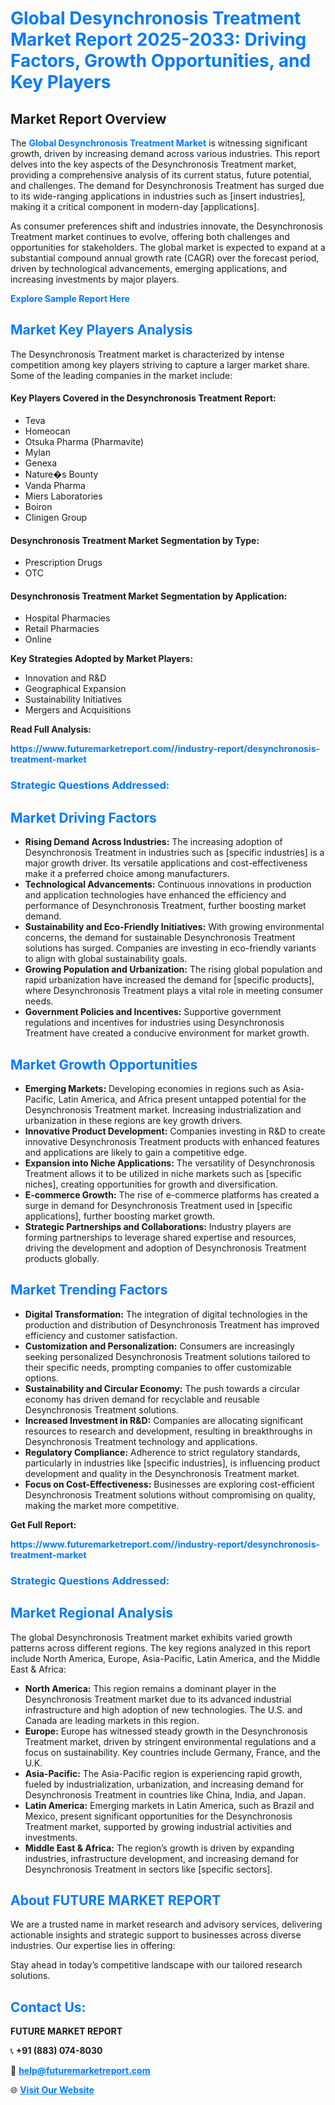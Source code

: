 <h1 style="color: #007BFF;">Global Desynchronosis Treatment Market Report 2025-2033: Driving Factors, Growth Opportunities, and Key Players</h1>

<section id="overview">
<h2>Market Report Overview</h2>
<p>The <a href="https://www.futuremarketreport.com//industry-report/desynchronosis-treatment-market" style="color: #007BFF; text-decoration: none;"><strong>Global Desynchronosis Treatment Market</strong></a> is witnessing significant growth, driven by increasing demand across various industries. This report delves into the key aspects of the Desynchronosis Treatment market, providing a comprehensive analysis of its current status, future potential, and challenges. The demand for Desynchronosis Treatment has surged due to its wide-ranging applications in industries such as [insert industries], making it a critical component in modern-day [applications].</p>
<p>As consumer preferences shift and industries innovate, the Desynchronosis Treatment market continues to evolve, offering both challenges and opportunities for stakeholders. The global market is expected to expand at a substantial compound annual growth rate (CAGR) over the forecast period, driven by technological advancements, emerging applications, and increasing investments by major players.</p>
</section>

<section id="overview">
<p><a href="https://www.futuremarketreport.com//request-sample/reportId=77658" style="color: #007BFF; text-decoration: none;"><strong>Explore Sample Report Here</strong></a></p>
</section>

<section id="key-players">
<h2 style="color: #007BFF;">Market Key Players Analysis</h2>
<p>The Desynchronosis Treatment market is characterized by intense competition among key players striving to capture a larger market share. Some of the leading companies in the market include:</p>
<h4>Key Players Covered in the Desynchronosis Treatment Report:</h4>
<ul><li>Teva</li><li>Homeocan</li><li>Otsuka Pharma (Pharmavite)</li><li>Mylan</li><li>Genexa</li><li>Nature�s Bounty</li><li>Vanda Pharma</li><li>Miers Laboratories</li><li>Boiron</li><li>Clinigen Group</li></ul>
<h4>Desynchronosis Treatment Market Segmentation by Type:</h4>
<ul><li>Prescription Drugs</li><li>OTC</li></ul>

<h4>Desynchronosis Treatment Market Segmentation by Application:</h4>
<ul><li>Hospital Pharmacies</li><li>Retail Pharmacies</li><li>Online</li></ul>
<p><strong>Key Strategies Adopted by Market Players:</strong></p>
<ul>
<li>Innovation and R&D</li>
<li>Geographical Expansion</li>
<li>Sustainability Initiatives</li>
<li>Mergers and Acquisitions</li>
</ul>
</section>

<section>
<p><strong>Read Full Analysis: </strong></p><a href="https://www.futuremarketreport.com//industry-report/desynchronosis-treatment-market" style="color: #007BFF; text-decoration: none;"><strong>https://www.futuremarketreport.com//industry-report/desynchronosis-treatment-market</strong></a>
<h3 style="color: #007BFF;">Strategic Questions Addressed:</h3>
</section>

<section id="driving-factors">
<h2 style="color: #007BFF;">Market Driving Factors</h2>
<ul>
<li><strong>Rising Demand Across Industries:</strong> The increasing adoption of Desynchronosis Treatment in industries such as [specific industries] is a major growth driver. Its versatile applications and cost-effectiveness make it a preferred choice among manufacturers.</li>
<li><strong>Technological Advancements:</strong> Continuous innovations in production and application technologies have enhanced the efficiency and performance of Desynchronosis Treatment, further boosting market demand.</li>
<li><strong>Sustainability and Eco-Friendly Initiatives:</strong> With growing environmental concerns, the demand for sustainable Desynchronosis Treatment solutions has surged. Companies are investing in eco-friendly variants to align with global sustainability goals.</li>
<li><strong>Growing Population and Urbanization:</strong> The rising global population and rapid urbanization have increased the demand for [specific products], where Desynchronosis Treatment plays a vital role in meeting consumer needs.</li>
<li><strong>Government Policies and Incentives:</strong> Supportive government regulations and incentives for industries using Desynchronosis Treatment have created a conducive environment for market growth.</li>
</ul>
</section>

<section id="growth-opportunities">
<h2 style="color: #007BFF;">Market Growth Opportunities</h2>
<ul>
<li><strong>Emerging Markets:</strong> Developing economies in regions such as Asia-Pacific, Latin America, and Africa present untapped potential for the Desynchronosis Treatment market. Increasing industrialization and urbanization in these regions are key growth drivers.</li>
<li><strong>Innovative Product Development:</strong> Companies investing in R&D to create innovative Desynchronosis Treatment products with enhanced features and applications are likely to gain a competitive edge.</li>
<li><strong>Expansion into Niche Applications:</strong> The versatility of Desynchronosis Treatment allows it to be utilized in niche markets such as [specific niches], creating opportunities for growth and diversification.</li>
<li><strong>E-commerce Growth:</strong> The rise of e-commerce platforms has created a surge in demand for Desynchronosis Treatment used in [specific applications], further boosting market growth.</li>
<li><strong>Strategic Partnerships and Collaborations:</strong> Industry players are forming partnerships to leverage shared expertise and resources, driving the development and adoption of Desynchronosis Treatment products globally.</li>
</ul>
</section>

<section id="trending-factors">
<h2 style="color: #007BFF;">Market Trending Factors</h2>
<ul>
<li><strong>Digital Transformation:</strong> The integration of digital technologies in the production and distribution of Desynchronosis Treatment has improved efficiency and customer satisfaction.</li>
<li><strong>Customization and Personalization:</strong> Consumers are increasingly seeking personalized Desynchronosis Treatment solutions tailored to their specific needs, prompting companies to offer customizable options.</li>
<li><strong>Sustainability and Circular Economy:</strong> The push towards a circular economy has driven demand for recyclable and reusable Desynchronosis Treatment solutions.</li>
<li><strong>Increased Investment in R&D:</strong> Companies are allocating significant resources to research and development, resulting in breakthroughs in Desynchronosis Treatment technology and applications.</li>
<li><strong>Regulatory Compliance:</strong> Adherence to strict regulatory standards, particularly in industries like [specific industries], is influencing product development and quality in the Desynchronosis Treatment market.</li>
<li><strong>Focus on Cost-Effectiveness:</strong> Businesses are exploring cost-efficient Desynchronosis Treatment solutions without compromising on quality, making the market more competitive.</li>
</ul>
</section>

<section>
<p><strong>Get Full Report: </strong></p><a href="https://www.futuremarketreport.com//industry-report/desynchronosis-treatment-market" style="color: #007BFF; text-decoration: none;"><strong>https://www.futuremarketreport.com//industry-report/desynchronosis-treatment-market</strong></a>
<h3 style="color: #007BFF;">Strategic Questions Addressed:</h3>
</section>


<section id="regional-analysis">
<h2 style="color: #007BFF;">Market Regional Analysis</h2>
<p>The global Desynchronosis Treatment market exhibits varied growth patterns across different regions. The key regions analyzed in this report include North America, Europe, Asia-Pacific, Latin America, and the Middle East & Africa:</p>
<ul>
<li><strong>North America:</strong> This region remains a dominant player in the Desynchronosis Treatment market due to its advanced industrial infrastructure and high adoption of new technologies. The U.S. and Canada are leading markets in this region.</li>
<li><strong>Europe:</strong> Europe has witnessed steady growth in the Desynchronosis Treatment market, driven by stringent environmental regulations and a focus on sustainability. Key countries include Germany, France, and the U.K.</li>
<li><strong>Asia-Pacific:</strong> The Asia-Pacific region is experiencing rapid growth, fueled by industrialization, urbanization, and increasing demand for Desynchronosis Treatment in countries like China, India, and Japan.</li>
<li><strong>Latin America:</strong> Emerging markets in Latin America, such as Brazil and Mexico, present significant opportunities for the Desynchronosis Treatment market, supported by growing industrial activities and investments.</li>
<li><strong>Middle East & Africa:</strong> The region’s growth is driven by expanding industries, infrastructure development, and increasing demand for Desynchronosis Treatment in sectors like [specific sectors].</li>
</ul>
</section>

<footer>
<h2 style="color: #007BFF;">About FUTURE MARKET REPORT</h2>
<p>We are a trusted name in market research and advisory services, delivering actionable insights and strategic support to businesses across diverse industries. Our expertise lies in offering:</p>

<p>Stay ahead in today’s competitive landscape with our tailored research solutions.</p>

<h2 style="color: #007BFF;">Contact Us:</h2>
<p><strong>FUTURE MARKET REPORT</strong></p>
<p>📞 <strong>+91 (883) 074-8030</strong></p>
<p>📧 <strong><a href="mailto:help@futuremarketreport.com" style="color: #007BFF;">help@futuremarketreport.com</a></strong></p>
<p>🌐 <strong><a href="https://www.futuremarketreport.com/" style="color: #007BFF;">Visit Our Website</a></strong></p>
</footer>